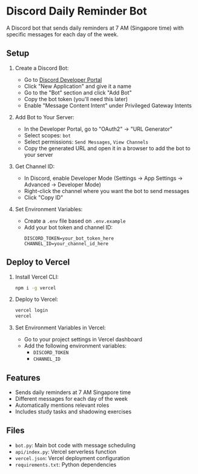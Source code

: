 # Discord Daily Reminder Bot

A Discord bot that sends daily reminders at 7 AM (Singapore time) with specific messages for each day of the week.

## Setup

1. Create a Discord Bot:
   - Go to [Discord Developer Portal](https://discord.com/developers/applications)
   - Click "New Application" and give it a name
   - Go to the "Bot" section and click "Add Bot"
   - Copy the bot token (you'll need this later)
   - Enable "Message Content Intent" under Privileged Gateway Intents

2. Add Bot to Your Server:
   - In the Developer Portal, go to "OAuth2" → "URL Generator"
   - Select scopes: `bot`
   - Select permissions: `Send Messages`, `View Channels`
   - Copy the generated URL and open it in a browser to add the bot to your server

3. Get Channel ID:
   - In Discord, enable Developer Mode (Settings → App Settings → Advanced → Developer Mode)
   - Right-click the channel where you want the bot to send messages
   - Click "Copy ID"

4. Set Environment Variables:
   - Create a `.env` file based on `.env.example`
   - Add your bot token and channel ID:
     ```
     DISCORD_TOKEN=your_bot_token_here
     CHANNEL_ID=your_channel_id_here
     ```

## Deploy to Vercel

1. Install Vercel CLI:
   ```bash
   npm i -g vercel
   ```

2. Deploy to Vercel:
   ```bash
   vercel login
   vercel
   ```

3. Set Environment Variables in Vercel:
   - Go to your project settings in Vercel dashboard
   - Add the following environment variables:
     - `DISCORD_TOKEN`
     - `CHANNEL_ID`

## Features

- Sends daily reminders at 7 AM Singapore time
- Different messages for each day of the week
- Automatically mentions relevant roles
- Includes study tasks and shadowing exercises

## Files

- `bot.py`: Main bot code with message scheduling
- `api/index.py`: Vercel serverless function
- `vercel.json`: Vercel deployment configuration
- `requirements.txt`: Python dependencies
